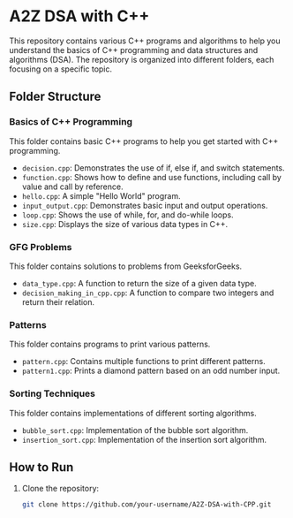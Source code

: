 # A2Z DSA with C++

This repository contains various C++ programs and algorithms to help you understand the basics of C++ programming and data structures and algorithms (DSA). The repository is organized into different folders, each focusing on a specific topic.

## Folder Structure

### Basics of C++ Programming

This folder contains basic C++ programs to help you get started with C++ programming.

- `decision.cpp`: Demonstrates the use of if, else if, and switch statements.
- `function.cpp`: Shows how to define and use functions, including call by value and call by reference.
- `hello.cpp`: A simple "Hello World" program.
- `input_output.cpp`: Demonstrates basic input and output operations.
- `loop.cpp`: Shows the use of while, for, and do-while loops.
- `size.cpp`: Displays the size of various data types in C++.

### GFG Problems

This folder contains solutions to problems from GeeksforGeeks.

- `data_type.cpp`: A function to return the size of a given data type.
- `decision_making_in_cpp.cpp`: A function to compare two integers and return their relation.

### Patterns

This folder contains programs to print various patterns.

- `pattern.cpp`: Contains multiple functions to print different patterns.
- `pattern1.cpp`: Prints a diamond pattern based on an odd number input.

### Sorting Techniques

This folder contains implementations of different sorting algorithms.

- `bubble_sort.cpp`: Implementation of the bubble sort algorithm.
- `insertion_sort.cpp`: Implementation of the insertion sort algorithm.

## How to Run

1. Clone the repository:
   ```sh
   git clone https://github.com/your-username/A2Z-DSA-with-CPP.git